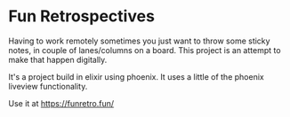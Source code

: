 # Fun Retrospectives

Having to work remotely sometimes you just want to throw some sticky notes, in couple of lanes/columns on a board. 
This project is an attempt to make that happen digitally.

It's a project build in elixir using phoenix. It uses a little of the phoenix liveview functionality.

Use it at https://funretro.fun/